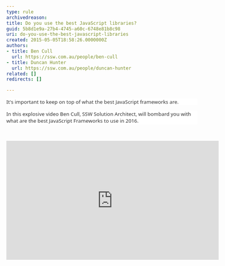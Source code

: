 ```yaml
---
type: rule
archivedreason: 
title: Do you use the best JavaScript libraries?
guid: 5b8d1e9a-27b4-4745-a60c-6748e81b8c98
uri: do-you-use-the-best-javascript-libraries
created: 2015-05-05T18:58:26.0000000Z
authors:
- title: Ben Cull
  url: https://ssw.com.au/people/ben-cull
- title: Duncan Hunter
  url: https://ssw.com.au/people/duncan-hunter
related: []
redirects: []

---
```





<p class="p1" style="background&#58;white;margin-bottom&#58;7.5pt;"><span style="color&#58;#333333;font-family&#58;&quot;segoe ui&quot;,sans-serif;font-size&#58;10pt;">It's
important to keep on top of what the best JavaScript frameworks are.&#160;</span></p><p class="p1" style="background&#58;white;margin-bottom&#58;7.5pt;"><span style="color&#58;#333333;font-family&#58;&quot;segoe ui&quot;,sans-serif;font-size&#58;10pt;">In
this explosive video Ben Cull, SSW Solution Architect, will bombard you with
what are the best JavaScript Frameworks to use in 2016.</span></p>
<br><excerpt class='endintro'></excerpt><br>
<div class="ms-rtestate-read ms-rte-embedcode ms-rte-embedil ms-rtestate-notify s4-wpActive"><iframe width="560" height="315" src="https&#58;//www.youtube.com/embed/Mf3wEJHAMXw" frameborder="0"></iframe>&#160;</div><p><br>&#160;</p>



